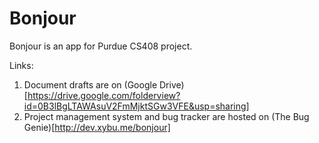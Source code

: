 Bonjour
==========

Bonjour is an app for Purdue CS408 project.

Links:
1. Document drafts are on (Google Drive)[https://drive.google.com/folderview?id=0B3lBgLTAWAsuV2FmMjktSGw3VFE&usp=sharing]
2. Project management system and bug tracker are hosted on (The Bug Genie)[http://dev.xybu.me/bonjour]
